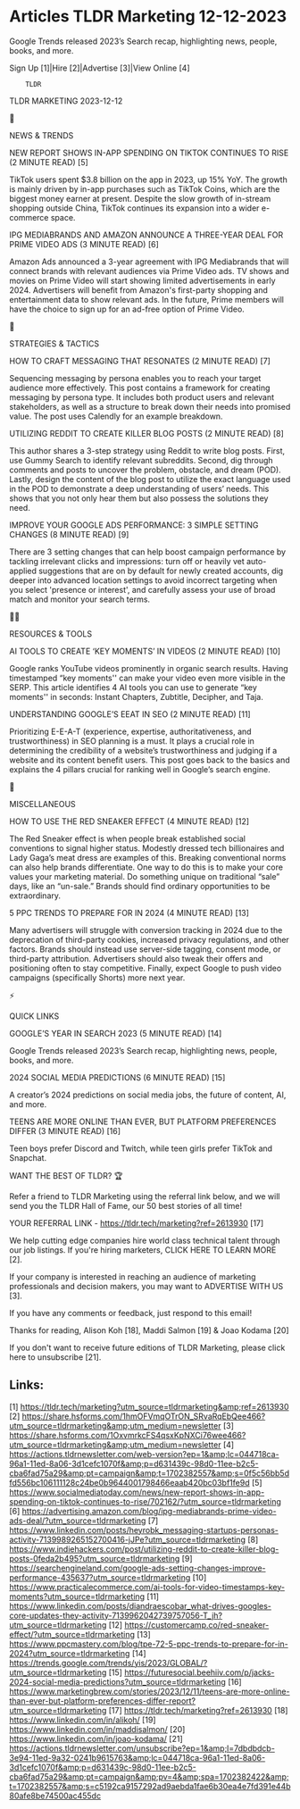 # Articles TLDR Marketing 12-12-2023

Google Trends released 2023’s Search recap, highlighting news,
people, books, and more.  

Sign Up [1]|Hire [2]|Advertise [3]|View Online [4] 

		TLDR 

TLDR MARKETING 2023-12-12

📱 

NEWS & TRENDS

 NEW REPORT SHOWS IN-APP SPENDING ON TIKTOK CONTINUES TO RISE (2
MINUTE READ) [5] 

 TikTok users spent $3.8 billion on the app in 2023, up 15% YoY. The
growth is mainly driven by in-app purchases such as TikTok Coins,
which are the biggest money earner at present. Despite the slow growth
of in-stream shopping outside China, TikTok continues its expansion
into a wider e-commerce space. 

 IPG MEDIABRANDS AND AMAZON ANNOUNCE A THREE-YEAR DEAL FOR PRIME VIDEO
ADS (3 MINUTE READ) [6] 

 Amazon Ads announced a 3-year agreement with IPG Mediabrands that
will connect brands with relevant audiences via Prime Video ads. TV
shows and movies on Prime Video will start showing limited
advertisements in early 2024. Advertisers will benefit from Amazon's
first-party shopping and entertainment data to show relevant ads. In
the future, Prime members will have the choice to sign up for an
ad-free option of Prime Video. 

🚀 

STRATEGIES & TACTICS

 HOW TO CRAFT MESSAGING THAT RESONATES (2 MINUTE READ) [7] 

 Sequencing messaging by persona enables you to reach your target
audience more effectively. This post contains a framework for creating
messaging by persona type. It includes both product users and relevant
stakeholders, as well as a structure to break down their needs into
promised value. The post uses Calendly for an example breakdown. 

 UTILIZING REDDIT TO CREATE KILLER BLOG POSTS (2 MINUTE READ) [8] 

 This author shares a 3-step strategy using Reddit to write blog
posts. First, use Gummy Search to identify relevant subreddits.
Second, dig through comments and posts to uncover the problem,
obstacle, and dream (POD). Lastly, design the content of the blog post
to utilize the exact language used in the POD to demonstrate a deep
understanding of users’ needs. This shows that you not only hear
them but also possess the solutions they need. 

 IMPROVE YOUR GOOGLE ADS PERFORMANCE: 3 SIMPLE SETTING CHANGES (8
MINUTE READ) [9] 

 There are 3 setting changes that can help boost campaign performance
by tackling irrelevant clicks and impressions: turn off or heavily vet
auto-applied suggestions that are on by default for newly created
accounts, dig deeper into advanced location settings to avoid
incorrect targeting when you select 'presence or interest', and
carefully assess your use of broad match and monitor your search
terms. 

🧑‍💻 

RESOURCES & TOOLS

 AI TOOLS TO CREATE ‘KEY MOMENTS’ IN VIDEOS (2 MINUTE READ) [10] 

 Google ranks YouTube videos prominently in organic search results.
Having timestamped “key moments'' can make your video even more
visible in the SERP. This article identifies 4 AI tools you can use to
generate “key moments'' in seconds: Instant Chapters, Zubtitle,
Decipher, and Taja. 

 UNDERSTANDING GOOGLE’S EEAT IN SEO (2 MINUTE READ) [11] 

 Prioritizing E-E-A-T (experience, expertise, authoritativeness, and
trustworthiness) in SEO planning is a must. It plays a crucial role in
determining the credibility of a website’s trustworthiness and
judging if a website and its content benefit users. This post goes
back to the basics and explains the 4 pillars crucial for ranking well
in Google’s search engine. 

🎁 

MISCELLANEOUS

 HOW TO USE THE RED SNEAKER EFFECT (4 MINUTE READ) [12] 

 The Red Sneaker effect is when people break established social
conventions to signal higher status. Modestly dressed tech
billionaires and Lady Gaga’s meat dress are examples of this.
Breaking conventional norms can also help brands differentiate. One
way to do this is to make your core values your marketing material. Do
something unique on traditional “sale” days, like an
“un-sale.” Brands should find ordinary opportunities to be
extraordinary. 

 5 PPC TRENDS TO PREPARE FOR IN 2024 (4 MINUTE READ) [13] 

 Many advertisers will struggle with conversion tracking in 2024 due
to the deprecation of third-party cookies, increased privacy
regulations, and other factors. Brands should instead use server-side
tagging, consent mode, or third-party attribution. Advertisers should
also tweak their offers and positioning often to stay competitive.
Finally, expect Google to push video campaigns (specifically Shorts)
more next year. 

⚡ 

QUICK LINKS

 GOOGLE’S YEAR IN SEARCH 2023 (5 MINUTE READ) [14] 

 Google Trends released 2023’s Search recap, highlighting news,
people, books, and more. 

 2024 SOCIAL MEDIA PREDICTIONS (6 MINUTE READ) [15] 

 A creator’s 2024 predictions on social media jobs, the future of
content, AI, and more. 

 TEENS ARE MORE ONLINE THAN EVER, BUT PLATFORM PREFERENCES DIFFER (3
MINUTE READ) [16] 

 Teen boys prefer Discord and Twitch, while teen girls prefer TikTok
and Snapchat. 

WANT THE BEST OF TLDR? 🏆

Refer a friend to TLDR Marketing using the referral link below, and we
will send you the TLDR Hall of Fame, our 50 best stories of all time!

YOUR REFERRAL LINK - https://tldr.tech/marketing?ref=2613930 [17]

 We help cutting edge companies hire world class technical talent
through our job listings. If you're hiring marketers, CLICK HERE TO
LEARN MORE [2]. 

If your company is interested in reaching an audience of marketing
professionals and decision makers, you may want to ADVERTISE WITH US
[3]. 

If you have any comments or feedback, just respond to this email! 

Thanks for reading, 
Alison Koh [18], Maddi Salmon [19] & Joao Kodama [20] 

If you don't want to receive future editions of TLDR Marketing,
please click here to unsubscribe [21]. 

 

Links:
------
[1] https://tldr.tech/marketing?utm_source=tldrmarketing&amp;ref=2613930
[2] https://share.hsforms.com/1hmOFVmqOTrON_SRvaRqEbQee466?utm_source=tldrmarketing&amp;utm_medium=newsletter
[3] https://share.hsforms.com/1OxvmrkcFS4qsxKpNXCi76wee466?utm_source=tldrmarketing&amp;utm_medium=newsletter
[4] https://actions.tldrnewsletter.com/web-version?ep=1&amp;lc=044718ca-96a1-11ed-8a06-3d1cefc1070f&amp;p=d631439c-98d0-11ee-b2c5-cba6fad75a29&amp;pt=campaign&amp;t=1702382557&amp;s=0f5c56bb5dfd556bc106111128c24be0b9644001798466eaab420bc03bf1fe9d
[5] https://www.socialmediatoday.com/news/new-report-shows-in-app-spending-on-tiktok-continues-to-rise/702162/?utm_source=tldrmarketing
[6] https://advertising.amazon.com/blog/ipg-mediabrands-prime-video-ads-deal/?utm_source=tldrmarketing
[7] https://www.linkedin.com/posts/heyrobk_messaging-startups-personas-activity-7139989265152700416-jJPe?utm_source=tldrmarketing
[8] https://www.indiehackers.com/post/utilizing-reddit-to-create-killer-blog-posts-0feda2b495?utm_source=tldrmarketing
[9] https://searchengineland.com/google-ads-setting-changes-improve-performance-435637?utm_source=tldrmarketing
[10] https://www.practicalecommerce.com/ai-tools-for-video-timestamps-key-moments?utm_source=tldrmarketing
[11] https://www.linkedin.com/posts/diandraescobar_what-drives-googles-core-updates-they-activity-7139962042739757056-T_jh?utm_source=tldrmarketing
[12] https://customercamp.co/red-sneaker-effect/?utm_source=tldrmarketing
[13] https://www.ppcmastery.com/blog/tpe-72-5-ppc-trends-to-prepare-for-in-2024?utm_source=tldrmarketing
[14] https://trends.google.com/trends/yis/2023/GLOBAL/?utm_source=tldrmarketing
[15] https://futuresocial.beehiiv.com/p/jacks-2024-social-media-predictions?utm_source=tldrmarketing
[16] https://www.marketingbrew.com/stories/2023/12/11/teens-are-more-online-than-ever-but-platform-preferences-differ-report?utm_source=tldrmarketing
[17] https://tldr.tech/marketing?ref=2613930
[18] https://www.linkedin.com/in/alikoh/
[19] https://www.linkedin.com/in/maddisalmon/
[20] https://www.linkedin.com/in/joao-kodama/
[21] https://actions.tldrnewsletter.com/unsubscribe?ep=1&amp;l=7dbdbdcb-3e94-11ed-9a32-0241b9615763&amp;lc=044718ca-96a1-11ed-8a06-3d1cefc1070f&amp;p=d631439c-98d0-11ee-b2c5-cba6fad75a29&amp;pt=campaign&amp;pv=4&amp;spa=1702382422&amp;t=1702382557&amp;s=c5192ca9157292ad9aebda1fae6b30ea4e7fd391e44b80afe8be74500ac455dc